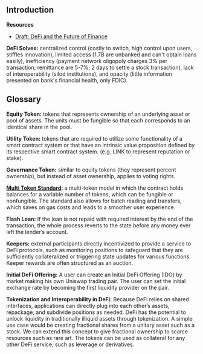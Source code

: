 ---
---

## Introduction

**Resources**

- [Draft: DeFi and the Future of Finance](https://docs.google.com/document/d/1RvlA-J_D-p-mwrcaHaZrbleguUhPlio2kX2eWAqr5oc/edit#)

**DeFi Solves:** centralized control (costly to switch, high control upon users, stiffles innovation), limited access (1.7B are unbanked and can't obtain loans easily), inefficiency (payment network oligopoly charges 3% per transaction; remittance are 5-7%; 2 days to settle a stock transaction), lack of interoperability (silod institutions), and opacity (little information presented on bank's financial health, only FDIC).

## Glossary

**Equity Token:** tokens that represents ownership of an underlying asset or pool of assets. The units must be fungible so that each corresponds to an identical share in the pool.

**Utility Token:** tokens that are required to utilize some functionality of a smart contract system or that have an intrinsic value proposition defined by its respective smart contract system. (e.g. LINK to represent reputation or stake).

**Governance Token:** similar to equity tokens (they represent percent ownership), but instead of asset ownership, applies to voting rights.

**[Multi Token Standard](https://eips.ethereum.org/EIPS/eip-1155):** a multi-token model in which the contract holds balances for a variable number of tokens, which can be fungible or nonfungible. The standard also allows for batch reading and transfers, which saves on gas costs and leads to a smoother user experience.

**Flash Loan:** If the loan is not repaid with required interest by the end of the transaction, the whole process reverts to the state before any money ever left the lender’s account.

**Keepers:** external participants directly incentivized to provide a service to DeFi protocols, such as monitoring positions to safeguard that they are sufficiently collateralized or triggering state updates for various functions. Keeper rewards are often structured as an auction.

**Initial DeFi Offering:** A user can create an Initial DeFi Offering (IDO) by market making his own Uniswap trading pair. The user can set the initial exchange rate by becoming the first liquidity provider on the pair.

**Tokenization and Interoperability in DeFi:** Because DeFi relies on shared interfaces, applications can directly plug into each other’s assets, repackage, and subdivide positions as needed. DeFi has the potential to unlock liquidity in traditionally illiquid assets through tokenization. A simple use case would be creating fractional shares from a unitary asset such as a stock. We can extend this concept to give fractional ownership to scarce resources such as rare art. The tokens can be used as collateral for any other DeFi service, such as leverage or derivatives.
